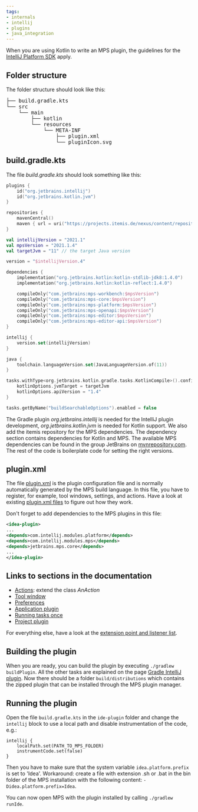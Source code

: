 ```yaml
---
tags:
- internals
- intellij
- plugins
- java_integration
---
```


When you are using Kotlin to write an MPS plugin, the guidelines for the [IntelliJ Platform SDK](https://plugins.jetbrains.com/docs/intellij/welcome.html) apply.

## Folder structure

The folder structure should look like this:

<pre>
├── build.gradle.kts
└── src
    └── main
        ├── kotlin
        └── resources
            └── META-INF
                ├── plugin.xml
                └── pluginIcon.svg
</pre>

## build.gradle.kts
  
The file *build.gradle.kts* should look something like this:

```kotlin
plugins {
    id("org.jetbrains.intellij")
    id("org.jetbrains.kotlin.jvm")
}

repositories {
    mavenCentral()
    maven { url = uri("https://projects.itemis.de/nexus/content/repositories/mbeddr") }
}

val intellijVersion = "2021.1"
val mpsVersion = "2021.1.4"
val targetJvm = "11" // the target Java version

version = "$intellijVersion.4"

dependencies {
    implementation("org.jetbrains.kotlin:kotlin-stdlib-jdk8:1.4.0")
    implementation("org.jetbrains.kotlin:kotlin-reflect:1.4.0")

    compileOnly("com.jetbrains:mps-workbench:$mpsVersion")
    compileOnly("com.jetbrains:mps-core:$mpsVersion")
    compileOnly("com.jetbrains:mps-platform:$mpsVersion")
    compileOnly("com.jetbrains:mps-openapi:$mpsVersion")
    compileOnly("com.jetbrains:mps-editor:$mpsVersion")
    compileOnly("com.jetbrains:mps-editor-api:$mpsVersion")
}

intellij {
    version.set(intellijVersion)
}

java {
    toolchain.languageVersion.set(JavaLanguageVersion.of(11))
}

tasks.withType<org.jetbrains.kotlin.gradle.tasks.KotlinCompile>().configureEach {
    kotlinOptions.jvmTarget = targetJvm
    kotlinOptions.apiVersion = "1.4"
}

tasks.getByName("buildSearchableOptions").enabled = false

```

The Gradle plugin *org.jetbrains.intellij* is needed for the IntelliJ plugin development, *org.jetbrains.kotlin.jvm* is needed for Kotlin support. We also add the itemis repository for the MPS dependencies. The dependency section contains dependencies for Kotlin and MPS. The available MPS dependencies can be found in the group JetBrains on [mvnrepository.com](https://mvnrepository.com/artifact/com.jetbrains). The rest of the code is boilerplate code for setting the right versions.

## plugin.xml

The file [plugin.xml](https://plugins.jetbrains.com/docs/intellij/plugin-configuration-file.html) is the plugin configuration file and is normally automatically generated by the MPS build language.
In this file, you have to register, for example, tool windows, settings, and actions. Have a look at existing [plugin.xml files](https://github.com/JetBrains/MPS/search?q=filename%3Aplugin.xml) to figure out how they work.

Don't forget to add dependencies to the MPS plugins in this file:
```xml
<idea-plugin>
...
<depends>com.intellij.modules.platform</depends>
<depends>com.intellij.modules.mps</depends>
<depends>jetbrains.mps.core</depends>
...
</idea-plugin>
```

## Links to sections in the documentation

- [Actions](https://plugins.jetbrains.com/docs/intellij/basic-action-system.html): extend the class *AnAction*
- [Tool window](https://plugins.jetbrains.com/docs/intellij/tool-windows.html#declarative-setup)
- [Preferences](https://plugins.jetbrains.com/docs/intellij/settings.html)
- [Application plugin](https://plugins.jetbrains.com/docs/intellij/plugin-components.html#application-startup)
- [Running tasks once](https://plugins.jetbrains.com/docs/intellij/ide-infrastructure.html#running-tasks-once)
- [Project plugin](https://plugins.jetbrains.com/docs/intellij/plugin-components.html#project-open)

For everything else, have a look at the [extension point and listener list](https://plugins.jetbrains.com/docs/intellij/extension-point-list.html).

## Building the plugin

When you are ready, you can build the plugin by executing `./gradlew buildPlugin`. All the other tasks are explained on the page [Gradle IntelliJ plugin](https://plugins.jetbrains.com/docs/intellij/tools-gradle-intellij-plugin.html). Now there should be a folder `build/distributions` which contains the zipped plugin that can be installed through the MPS plugin manager.

## Running the plugin

Open the file `build.gradle.kts` in the `ide-plugin` folder and change the `intellij` block to use a local
path and disable instrumentation of the code, e.g.:
```
intellij {
    localPath.set(PATH_TO_MPS_FOLDER)
    instrumentCode.set(false)
}
```

Then you have to make sure that the system variable `idea.platform.prefix` is set to 'Idea'.
Workaround: create a file with extension .sh or .bat in the bin folder of the MPS installation with the following content: `-Didea.platform.prefix=Idea`.

You can now open MPS with the plugin installed by calling `./gradlew runIde`.